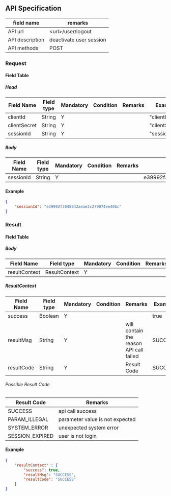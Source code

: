## API Specification

| field name      | remarks                 |
| --------------- | ----------------------- |
| API url         | \<url\>/user/logout     |
| API description | deactivate user session |
| API methods     | POST                    |

### Request
#### Field Table

##### Head
| Field Name   | Field type | Mandatory | Condition | Remarks | Example        |
| ------------ | ---------- | --------- | --------- | ------- | -------------- |
| clientId     | String     | Y         |           |         | "clientId"     |
| clientSecret | String     | Y         |           |         | "clientSecret" |
| sessionId    | String     | Y         |           |         | "sessionId"    |

##### Body

| Field Name | Field type | Mandatory | Condition | Remarks | Example                          |
| ---------- | ---------- | --------- | --------- | ------- | -------------------------------- |
| sessionId  | String     | Y         |           |         | e39992f3048042aeae2c279074ee40bc |

#### Example

```json
{
    "sessionId": "e39992f3048042aeae2c279074ee40bc"
}
```

### Result
#### Field Table

##### Body


| Field Name    | Field type    | Mandatory | Condition | Remarks | Example |
| ------------- | ------------- | --------- | --------- | ------- | ------- |
| resultContext | ResultContext | Y         |           |         |         |

##### ResultContext

| Field Name | Field type | Mandatory | Condition | Remarks                                 | Example |
| ---------- | ---------- | --------- | --------- | --------------------------------------- | ------- |
| success    | Boolean    | Y         |           |                                         | true    |
| resultMsg  | String     | Y         |           | will contain the reason API call failed | SUCCESS |
| resultCode | String     | Y         |           | Result Code                             | SUCCESS |

###### Possible Result Code
| Result Code     | Remarks                         |
| --------------- | ------------------------------- |
| SUCCESS         | api call success                |
| PARAM_ILLEGAL   | parameter value is not expected |
| SYSTEM_ERROR    | unexpected system error         |
| SESSION_EXPIRED | user is not login               |

#### Example

```json
{
    "resultContext" : {
        "success": true,
        "resultMsg": "SUCCESS",
        "resultCode": "SUCCESS"
    }
}
```